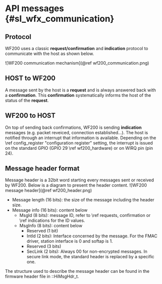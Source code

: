 API messages	{#sl_wfx_communication}  
============

## Protocol
WF200 uses a classic **request/confirmation** and **indication** protocol to communicate with the host as shown below.

![WF200 communication mechanism](@ref wf200_communication.png)

## HOST to WF200
A message sent by the host is a **request** and is always answered back with a **confirmation**. This **confirmation** systematically informs the host of the status of the **request**.

## WF200 to HOST
On top of sending back confirmations, WF200 is sending **indication** messages (e.g. packet reveiced, connection established...). The host is notified through an interrupt that information is available. 
Depending on the \ref config_register "configuration register" setting, the interrupt is issued on the standard GPIO (GPIO 29 \ref wf200_hardware) or on WIRQ pin (pin 24). 

## Message header format
Message header is a 32bit word starting every messages sent or received by WF200. Below is a diagram to present the header content.
![WF200 message header](@ref wf200_header.png)

* Message length (16 bits): the size of the message including the header size.
* Message info (16 bits): content below
	* MsgId (8 bits): message ID, refer to \ref requests, confirmation or \ref indications for the ID values.
	* MsgInfo (8 bits): content below
		* Reserved (1 bit)
		* IntId (2 bits): Interface concerned by the message. For the FMAC driver, station interface is 0 and softap is 1.
		* Reserved (3 bits)
		* SecLink (2 bits): Always 00 for non-encrypted messages. In secure link mode, the standard header is replaced by a specific one.
		
The structure used to describe the message header can be found in the firmware header file in ::HiMsgHdr_t.
